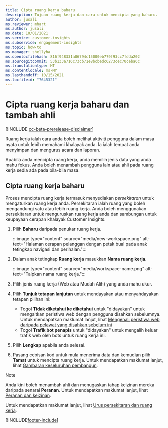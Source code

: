 ```yaml
---
title: Cipta ruang kerja baharu
description: Tujuan ruang kerja dan cara untuk mencipta yang baharu.
author: jusali
ms.reviewer: mhart
ms.author: jusali
ms.date: 10/01/2021
ms.service: customer-insights
ms.subservice: engagement-insights
ms.topic: how-to
ms.manager: shellyha
ms.openlocfilehash: 816f948331a06794c15000eb779f93cc7fdda202
ms.sourcegitcommit: 53b133a716c73cb71e8bcbedc6273cec70ceba6c
ms.translationtype: HT
ms.contentlocale: ms-MY
ms.lasthandoff: 10/15/2021
ms.locfileid: "7645321"
---
```

# <a name="create-a-new-workspace-and-add-members"></a>Cipta ruang kerja baharu dan tambah ahli

[!INCLUDE [cc-beta-prerelease-disclaimer](includes/cc-beta-prerelease-disclaimer.md)]

Ruang kerja ialah cara anda boleh melihat aktiviti pengguna dalam masa nyata untuk lebih memahami khalayak anda. Ia ialah tempat anda menyimpan dan mengurus acara dan laporan.

Apabila anda mencipta ruang kerja, anda memilih jenis data yang anda mahu fokus. Anda boleh menambah pengguna lain atau ahli pada ruang kerja sedia ada pada bila-bila masa. 

## <a name="create-a-new-workspace"></a>Cipta ruang kerja baharu

Proses mencipta ruang kerja termasuk menyediakan *persekitaran* untuk mengaturkan ruang kerja anda. Persekitaran ialah ruang yang boleh mengandungi satu atau lebih ruang kerja. Anda boleh menggunakan persekitaran untuk menguruskan ruang kerja anda dan sambungan untuk keupayaan cerapan khalayak Customer Insights.

1. Pilih **Baharu** daripada penukar ruang kerja.

   :::image type="content" source="media/new-workspace.png" alt-text="Halaman cerapan pelanggan dengan petak bual pada anak tetingkap navigasi dan perihalan.":::

1. Dalam anak tetingkap **Ruang kerja** masukkan **Nama ruang kerja**.

   :::image type="content" source="media/workspace-name.png" alt-text="Taipkan nama ruang kerja.":::

1. Pilih jenis ruang kerja (Web atau Mudah Alih) yang anda mahu ukur.

1. Pilih **Tunjuk tetapan lanjutan** untuk mendayakan atau menyahdayakan tetapan pilihan ini:

   - Togol **Tidak diketahui ke diketahui** untuk "didayakan" untuk mengaitkan peristiwa web dengan pengguna disahkan sebelumnya. Untuk mendapatkan maklumat lanjut, lihat [Mengenali peristiwa web daripada pelawat yang disahkan sebelum ini](unknown-to-known.md)
   - Togol **Trafik bot penapis** untuk "didayakan" untuk mengalih keluar trafik web oleh bots untuk ruang kerja ini. 

1. Pilih **Lengkap** apabila anda selesai. 

1. Pasang cebisan kod untuk mula menerima data dan kemudian pilih **Tamat** untuk mencipta ruang kerja. Untuk mendapatkan maklumat lanjut, lihat [Gambaran keseluruhan pembangun](developer-resources.md).

> [!NOTE]
> Anda kini boleh menambah ahli dan menugaskan tahap keizinan mereka daripada senarai **Peranan**. Untuk mendapatkan maklumat lanjut, lihat [Peranan dan keizinan](user-roles.md). 

Untuk mendapatkan maklumat lanjut, lihat [Urus persekitaran dan ruang kerja](manage-environments-workspaces.md).


[!INCLUDE[footer-include](../includes/footer-banner.md)]
